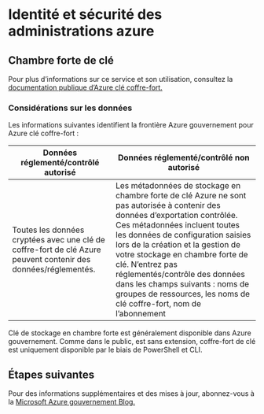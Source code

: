 <properties
    pageTitle="Documentation de gouvernement Azure | Microsoft Azure"
    description="Cela fournit une comparaison des fonctionnalités et des conseils sur le développement d’applications pour Azure gouvernement"
    services="Azure-Government"
    cloud="gov"
    documentationCenter=""
    authors="ryansoc"
    manager="zakramer"
    editor=""/>

<tags
    ms.service="multiple"
    ms.devlang="na"
    ms.topic="article"
    ms.tgt_pltfrm="na"
    ms.workload="azure-government"
    ms.date="10/12/2016"
    ms.author="ryansoc"/>


#  <a name="azure-government-security-and-identity"></a>Identité et sécurité des administrations azure

##  <a name="key-vault"></a>Chambre forte de clé
Pour plus d’informations sur ce service et son utilisation, consultez la <a href="https://azure.microsoft.com/documentation/services/key-vault">documentation publique d’Azure clé coffre-fort.</a>

### <a name="data-considerations"></a>Considérations sur les données
Les informations suivantes identifient la frontière Azure gouvernement pour Azure clé coffre-fort :

| Données réglementé/contrôlé autorisé | Données réglementé/contrôlé non autorisé |
|--------------------------------------------------------------------------------------|-----------------------------------------------------------------------------------------------------------------------------------------------------------------------------------------------------------------------------------------------------------------------------------------------------------------|
| Toutes les données cryptées avec une clé de coffre-fort de clé Azure peuvent contenir des données/réglementés. | Les métadonnées de stockage en chambre forte de clé Azure ne sont pas autorisée à contenir des données d’exportation contrôlée. Ces métadonnées incluent toutes les données de configuration saisies lors de la création et la gestion de votre stockage en chambre forte de clé.  N’entrez pas réglementés/contrôle des données dans les champs suivants : noms de groupes de ressources, les noms de clé coffre-fort, nom de l’abonnement |

Clé de stockage en chambre forte est généralement disponible dans Azure gouvernement. Comme dans le public, est sans extension, coffre-fort de clé est uniquement disponible par le biais de PowerShell et CLI.

## <a name="next-steps"></a>Étapes suivantes

Pour des informations supplémentaires et des mises à jour, abonnez-vous à la <a href="https://blogs.msdn.microsoft.com/azuregov/">Microsoft Azure gouvernement Blog.</a>
